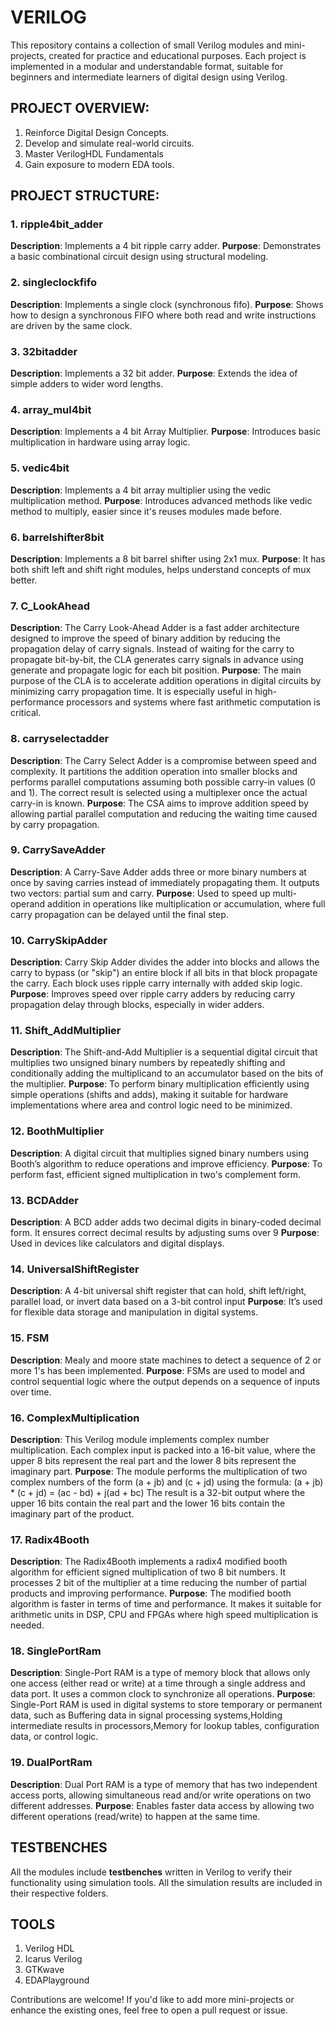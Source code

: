 # VERILOG
This repository contains a collection of small Verilog modules and mini-projects, created for practice and educational purposes. Each project is implemented in a modular and understandable format, suitable for beginners and intermediate learners of digital design using Verilog.

## PROJECT OVERVIEW:

1. Reinforce Digital Design Concepts.
2. Develop and simulate real-world circuits.
3. Master VerilogHDL Fundamentals
4. Gain exposure to modern EDA tools.

## PROJECT STRUCTURE:

### 1. ripple4bit_adder

**Description**: Implements a 4 bit ripple carry adder.
**Purpose**: Demonstrates a basic combinational circuit design using structural modeling.

### 2. singleclockfifo

**Description**: Implements a single clock (synchronous fifo).
**Purpose**: Shows how to design a synchronous FIFO where both read and write instructions are driven by the same clock.

### 3. 32bitadder

**Description**: Implements a 32 bit adder.
**Purpose**: Extends the idea of simple adders to wider word lengths.

### 4. array_mul4bit

**Description**: Implements a 4 bit Array Multiplier.
**Purpose**: Introduces basic multiplication in hardware using array logic.

### 5. vedic4bit

**Description**: Implements a 4 bit array multiplier using the vedic multiplication method.
**Purpose**: Introduces advanced methods like vedic method to multiply, easier since it's reuses modules made before.

### 6. barrelshifter8bit

**Description**: Implements a 8 bit barrel shifter using 2x1 mux.
**Purpose**: It has both shift left and shift right modules, helps understand concepts of mux better.

### 7. C_LookAhead

**Description**: The Carry Look-Ahead Adder is a fast adder architecture designed to improve the speed of binary addition by reducing the propagation delay of carry signals. Instead of waiting for the carry to propagate bit-by-bit, the CLA generates carry signals in advance using generate and propagate logic for each bit position.
**Purpose**: The main purpose of the CLA is to accelerate addition operations in digital circuits by minimizing carry propagation time. It is especially useful in high-performance processors and systems where fast arithmetic computation is critical.

### 8. carryselectadder

**Description**: The Carry Select Adder is a compromise between speed and complexity. It partitions the addition operation into smaller blocks and performs parallel computations assuming both possible carry-in values (0 and 1). The correct result is selected using a multiplexer once the actual carry-in is known.
**Purpose**: The CSA aims to improve addition speed by allowing partial parallel computation and reducing the waiting time caused by carry propagation.

### 9. CarrySaveAdder

**Description**: A Carry-Save Adder adds three or more binary numbers at once by saving carries instead of immediately propagating them. It outputs two vectors: partial sum and carry.
**Purpose**: Used to speed up multi-operand addition in operations like multiplication or accumulation, where full carry propagation can be delayed until the final step.

### 10. CarrySkipAdder

**Description**:  Carry Skip Adder divides the adder into blocks and allows the carry to bypass (or "skip") an entire block if all bits in that block propagate the carry. Each block uses ripple carry internally with added skip logic.
**Purpose**: Improves speed over ripple carry adders by reducing carry propagation delay through blocks, especially in wider adders.

### 11. Shift_AddMultiplier

**Description**: The Shift-and-Add Multiplier is a sequential digital circuit that multiplies two unsigned binary numbers by repeatedly shifting and conditionally adding the multiplicand to an accumulator based on the bits of the multiplier.
**Purpose**: To perform binary multiplication efficiently using simple operations (shifts and adds), making it suitable for hardware implementations where area and control logic need to be minimized.

### 12. BoothMultiplier

**Description**: A digital circuit that multiplies signed binary numbers using Booth’s algorithm to reduce operations and improve efficiency.
**Purpose**: To perform fast, efficient signed multiplication in two's complement form.

### 13. BCDAdder

**Description**: A BCD adder adds two decimal digits in binary-coded decimal form. It ensures correct decimal results by adjusting sums over 9
**Purpose**: Used in devices like calculators and digital displays.

### 14. UniversalShiftRegister

**Description**: A 4-bit universal shift register that can hold, shift left/right, parallel load, or invert data based on a 3-bit control input
**Purpose**: It’s used for flexible data storage and manipulation in digital systems.

### 15. FSM

**Description**: Mealy and moore state machines to detect a sequence of 2 or more 1's has been implemented.
**Purpose**: FSMs are used to model and control sequential logic where the output depends on a sequence of inputs over time. 

### 16. ComplexMultiplication

**Description**: This Verilog module implements complex number multiplication. Each complex input is packed into a 16-bit value, where the upper 8 bits represent the real part and the lower 8 bits represent the imaginary part.
**Purpose**: The module performs the multiplication of two complex numbers of the form (a + jb) and (c + jd) using the formula: (a + jb) * (c + jd) = (ac - bd) + j(ad + bc)
The result is a 32-bit output where the upper 16 bits contain the real part and the lower 16 bits contain the imaginary part of the product.

### 17. Radix4Booth

**Description**: The Radix4Booth implements a radix4 modified booth algorithm for efficient signed multiplication of two 8 bit numbers. It processes 2 bit of the multiplier at a time reducing the number of partial products and improving performance. 
**Purpose**: The modified booth algorithm is faster in terms of time and performance. It makes it suitable for arithmetic units in DSP, CPU and FPGAs where high speed multiplication is needed.

### 18. SinglePortRam

**Description**: Single-Port RAM is a type of memory block that allows only one access (either read or write) at a time through a single address and data port. It uses a common clock to synchronize all operations.
**Purpose**: Single-Port RAM is used in digital systems to store temporary or permanent data, such as Buffering data in signal processing systems,Holding intermediate results in processors,Memory for lookup tables, configuration data, or control logic.

### 19. DualPortRam

**Description**: Dual Port RAM is a type of memory that has two independent access ports, allowing simultaneous read and/or write operations on two different addresses.
**Purpose**: Enables faster data access by allowing two different operations (read/write) to happen at the same time.

## TESTBENCHES

All the modules include **testbenches** written in Verilog to verify their functionality using simulation tools. All the simulation results are included in their respective folders.

## TOOLS

1. Verilog HDL
2. Icarus Verilog
3. GTKwave
4. EDAPlayground


Contributions are welcome! If you'd like to add more mini-projects or enhance the existing ones, feel free to open a pull request or issue.
